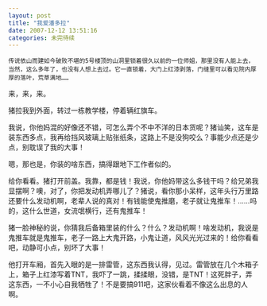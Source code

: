 ```yaml
---
layout: post
title: "我爱潘多拉"
date: 2007-12-12 13:51:16
categories: 未完待续 
---
```


	传说依山而建如今破败不堪的5号楼顶的山洞里锁着很久以前的一位师姐，那里没有人能上去，当然，这么多年了，也没有人想上去过。它一直锁着，大门上红漆剥落，门缝里可以看见院内厚厚的落叶，荒草满地……

来，来，来。

猪拉我到外面，转过一栋教学楼，停着辆红旗车。

我说，你他妈混的好像还不错，可怎么弄个不中不洋的日本货呢？猪讪笑，这车是装东西多点，我再给挡风玻璃上贴张纸条，这路上不是没狗咬么？事能少点还是少点，别耽误了我的大事！

嗯，那也是，你装的啥东西，搞得跟地下工作者似的。

给你看看。猪打开前盖。我靠，都是钱！我说，你他妈带这么多钱干吗？给兄弟我显摆啊？噢，对了，你把发动机弄哪儿了？猪说，看你那小呆样，这年头行万里路还要什么发动机啊，老辈人说的真对！有钱能使鬼推磨，老子就让鬼推车！……吗的，这什么世道，女流氓横行，还有鬼推车！

猪一脸神秘的说，你猜我后备箱里装的什么？什么？发动机啊！啥发动机，我说是鬼推车就是鬼推车，老子一路上大鬼开路，小鬼让道，风风光光过来的！给你看看吧，动静可小点，别坏了大事！

他打开车厢，首先入眼的是一排雷管，这东西我认得，见过。雷管放在几个木箱子上，箱子上红漆写着TNT，我吓了一跳，揉揉眼，没错，是TNT！这死胖子，弄这东西，一不小心自我牺牲了！不是要搞911吧，这家伙看着不像这么出息的人啊。